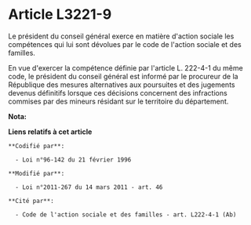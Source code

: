 # Article L3221-9

Le président du conseil général exerce en matière d'action sociale les compétences qui lui sont dévolues par le code de
l'action sociale et des familles. 

En vue d'exercer la compétence définie par l'article L. 222-4-1 du même code, le président du conseil général est informé par
le procureur de la République des mesures alternatives aux poursuites et des jugements devenus définitifs lorsque ces
décisions concernent des infractions commises par des mineurs résidant sur le territoire du département.

**Nota:**



**Liens relatifs à cet article**

	**Codifié par**:

	  - Loi n°96-142 du 21 février 1996

	**Modifié par**:

	  - Loi n°2011-267 du 14 mars 2011 - art. 46

	**Cité par**:

	  - Code de l'action sociale et des familles - art. L222-4-1 (Ab)
